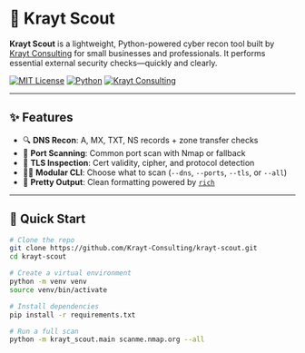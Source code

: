 # 🐍 Krayt Scout

**Krayt Scout** is a lightweight, Python-powered cyber recon tool built by [Krayt Consulting](https://krayt.pw) for small businesses and professionals. It performs essential external security checks—quickly and clearly.

[![MIT License](https://img.shields.io/badge/license-MIT-green.svg)](LICENSE)
[![Python](https://img.shields.io/badge/python-3.10+-blue.svg)](https://www.python.org/)
[![Krayt Consulting](https://img.shields.io/badge/built%20by-Krayt%20Consulting-black.svg)](https://krayt.pw)

---

## ✨ Features

- 🔍 **DNS Recon**: A, MX, TXT, NS records + zone transfer checks  
- 🔌 **Port Scanning**: Common port scan with Nmap or fallback
- 🔐 **TLS Inspection**: Cert validity, cipher, and protocol detection
- 🕵️‍♀️ **Modular CLI**: Choose what to scan (`--dns`, `--ports`, `--tls`, or `--all`)
- 🎨 **Pretty Output**: Clean formatting powered by [`rich`](https://github.com/Textualize/rich)

---

## 🚀 Quick Start

```bash
# Clone the repo
git clone https://github.com/Krayt-Consulting/krayt-scout.git
cd krayt-scout

# Create a virtual environment
python -m venv venv
source venv/bin/activate

# Install dependencies
pip install -r requirements.txt

# Run a full scan
python -m krayt_scout.main scanme.nmap.org --all

